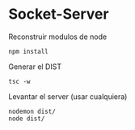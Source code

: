 
# Socket-Server

Reconstruir modulos de node
```
npm install
```

Generar el DIST
```
tsc -w
```

Levantar el server (usar cualquiera)
```
nodemon dist/
node dist/
```
